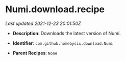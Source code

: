 # Numi.download.recipe

_Last updated 2021-12-23 20:01:50Z_

- **Description**: Downloads the latest version of Numi.

- **Identifier**: `com.github.homebysix.download.Numi`

- **Parent Recipes**: `None`
